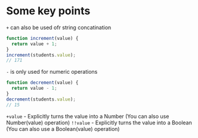 # Some key points

`+` can also be used ofr string concatination

```js
function increment(value) {
  return value + 1;
}
increment(students.value);
// 171
```

`-` is only used for numeric operations

```js
function decrement(value) {
  return value - 1;
}
decrement(students.value);
// 15
```

`+value` - Explicitly turns the value into a Number (You can also use Number(value) operation)
`!!value` - Explicitly turns the value into a Boolean (You can also use a Boolean(value) operation)
